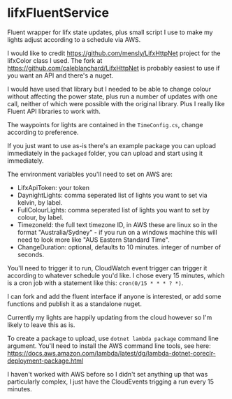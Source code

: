 # lifxFluentService
Fluent wrapper for lifx state updates, plus small script I use to make my lights adjust according to a schedule via AWS.

I would like to credit https://github.com/mensly/LifxHttpNet project for the lifxColor class I used. The fork at https://github.com/caleblanchard/LifxHttpNet is probably easiest to use if you want an API and there's a nuget.

I would have used that library but I needed to  be able to change colour without affecting the power state, plus run a number of updates with one call, neither of which were possible with the original library. Plus I really like Fluent API libraries to work with.

The waypoints for lights are contained in the `TimeConfig.cs`, change according to preference.

If you just want to use as-is there's an example package you can upload immediately in the `packaged` folder, you can upload and start using it immediately.

The environment variables you'll need to set on AWS are:

- LifxApiToken: your token
- DaynightLights: comma seperated list of lights you want to set via kelvin, by label.
- FullColourLights: comma seperated list of lights you want to set by colour, by label.
- TimezoneId: the full text timezone ID, in AWS these are linux so in the format "Australia/Sydney" - if you run on a windows machine this will need to look more like "AUS Eastern Standard Time".
- ChangeDuration: optional, defaults to 10 minutes. integer of number of seconds.

You'll need to trigger it to run, CloudWatch event trigger can trigger it according to whatever schedule you'd like. I chose every 15 minutes, which is a cron job with a statement like this: `cron(0/15 * * * ? *)`.

I can fork and add the fluent interface if anyone is interested, or add some functions and publish it as a standalone nuget.

Currently my lights are happily updating from the cloud however so I'm likely to leave this as is.

To create a package to upload, use `dotnet lambda package` command line argument. You'll need to install the AWS command line tools, see here: https://docs.aws.amazon.com/lambda/latest/dg/lambda-dotnet-coreclr-deployment-package.html

I haven't worked with AWS before so I didn't set anything up that was particularly complex, I just have the CloudEvents trigging a run every 15 minutes.
